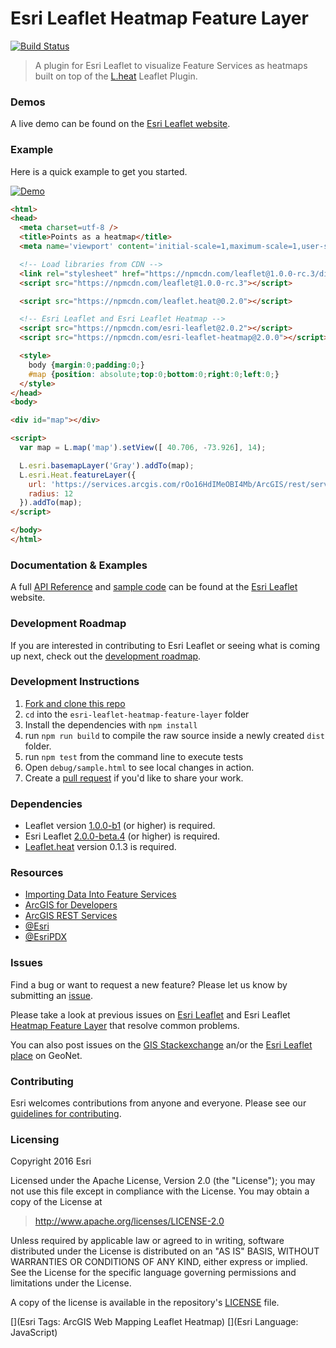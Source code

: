 # Esri Leaflet Heatmap Feature Layer

[![Build Status](https://travis-ci.org/Esri/esri-leaflet-heatmap.svg?branch=master)](https://travis-ci.org/Esri/esri-leaflet-heatmap)

> A plugin for Esri Leaflet to visualize Feature Services as heatmaps built on top of the [L.heat](https://github.com/Leaflet/Leaflet.heat) Leaflet Plugin.

### Demos
A live demo can be found on the [Esri Leaflet website](http://esri.github.io/esri-leaflet/examples/visualize-points-as-a-heatmap.html).

### Example
Here is a quick example to get you started.

<a href="http://esri.github.io/esri-leaflet/examples/visualize-points-as-a-heatmap.html">
  <img src="https://github.com/Esri/esri-leaflet-heatmap/raw/master/esri-leaflet-heatmap-feature-layer.jpg" alt="Demo">
</a>

```html
<html>
<head>
  <meta charset=utf-8 />
  <title>Points as a heatmap</title>
  <meta name='viewport' content='initial-scale=1,maximum-scale=1,user-scalable=no' />

  <!-- Load libraries from CDN -->
  <link rel="stylesheet" href="https://npmcdn.com/leaflet@1.0.0-rc.3/dist/leaflet.css" />
  <script src="https://npmcdn.com/leaflet@1.0.0-rc.3"></script>

  <script src="https://npmcdn.com/leaflet.heat@0.2.0"></script>

  <!-- Esri Leaflet and Esri Leaflet Heatmap -->
  <script src="https://npmcdn.com/esri-leaflet@2.0.2"></script>
  <script src="https://npmcdn.com/esri-leaflet-heatmap@2.0.0"></script>

  <style>
    body {margin:0;padding:0;}
    #map {position: absolute;top:0;bottom:0;right:0;left:0;}
  </style>
</head>
<body>

<div id="map"></div>

<script>
  var map = L.map('map').setView([ 40.706, -73.926], 14);

  L.esri.basemapLayer('Gray').addTo(map);
  L.esri.Heat.featureLayer({
    url: 'https://services.arcgis.com/rOo16HdIMeOBI4Mb/ArcGIS/rest/services/Graffiti_Reports/FeatureServer/0',
    radius: 12
  }).addTo(map);
</script>

</body>
</html>
```

### Documentation & Examples

A full [API Reference](http://esri.github.io/esri-leaflet/api-reference/) and [sample code](http://esri.github.io/esri-leaflet/examples/) can be found at the [Esri Leaflet](http://esri.github.io/esri-leaflet/) website.

### Development Roadmap

If you are interested in contributing to Esri Leaflet or seeing what is coming up next, check out the [development roadmap](https://github.com/Esri/esri-leaflet/wiki/Roadmap).

### Development Instructions

1. [Fork and clone this repo](https://help.github.com/articles/fork-a-repo)
2. `cd` into the `esri-leaflet-heatmap-feature-layer` folder
3. Install the dependencies with `npm install`
4. run `npm run build` to compile the raw source inside a newly created `dist` folder.
5. run `npm test` from the command line to execute tests
6. Open `debug/sample.html` to see local changes in action.
6. Create a [pull request](https://help.github.com/articles/creating-a-pull-request) if you'd like to share your work.

### Dependencies

* Leaflet version [1.0.0-b1](https://github.com/Leaflet/Leaflet/releases/tag/v1.0.0-beta.1) (or higher) is required.
* Esri Leaflet [2.0.0-beta.4](https://github.com/Esri/esri-leaflet/releases/tag/v2.0.0-beta.4) (or higher) is required.
* [Leaflet.heat](https://github.com/Leaflet/Leaflet.heat) version 0.1.3 is required.

### Resources

* [Importing Data Into Feature Services](https://developers.arcgis.com/tools/csv-to-feature-service/)
* [ArcGIS for Developers](http://developers.arcgis.com)
* [ArcGIS REST Services](http://resources.arcgis.com/en/help/arcgis-rest-api/)
* [@Esri](http://twitter.com/esri)
* [@EsriPDX](http://twitter.com/esripdx)

### Issues

Find a bug or want to request a new feature?  Please let us know by submitting an [issue](https://github.com/Esri/esri-leaflet-heatmap-feature-layer/issues).

Please take a look at previous issues on [Esri Leaflet](https://github.com/Esri/esri-leaflet/issues?labels=FAQ&milestone=&page=1&state=closed) and Esri Leaflet [Heatmap Feature Layer](https://github.com/Esri/esri-leaflet-heatmap-feature-layer/issues) that resolve common problems.

You can also post issues on the [GIS Stackexchange](http://gis.stackexchange.com/questions/ask?tags=esri-leaflet,leaflet) an/or the [Esri Leaflet place](https://geonet.esri.com/discussion/create.jspa?sr=pmenu&containerID=1841&containerType=700&tags=esri-leaflet,leaflet) on GeoNet.

### Contributing

Esri welcomes contributions from anyone and everyone. Please see our [guidelines for contributing](https://github.com/Esri/esri-leaflet/blob/master/CONTRIBUTING.md).

### Licensing
Copyright 2016 Esri

Licensed under the Apache License, Version 2.0 (the "License");
you may not use this file except in compliance with the License.
You may obtain a copy of the License at

> http://www.apache.org/licenses/LICENSE-2.0

Unless required by applicable law or agreed to in writing, software
distributed under the License is distributed on an "AS IS" BASIS,
WITHOUT WARRANTIES OR CONDITIONS OF ANY KIND, either express or implied.
See the License for the specific language governing permissions and
limitations under the License.

A copy of the license is available in the repository's [LICENSE](./LICENSE) file.

[](Esri Tags: ArcGIS Web Mapping Leaflet Heatmap)
[](Esri Language: JavaScript)
